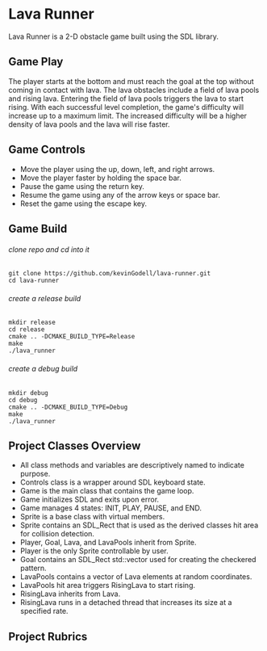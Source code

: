 # Lava Runner
Lava Runner is a 2-D obstacle game built using the SDL library.

## Game Play
The player starts at the bottom and must reach the goal at the top without coming in contact with lava.
The lava obstacles include a field of lava pools and rising lava.
Entering the field of lava pools triggers the lava to start rising.
With each successful level completion, the game's difficulty will increase up to a maximum limit.
The increased difficulty will be a higher density of lava pools and the lava will rise faster.

## Game Controls
- Move the player using the up, down, left, and right arrows.
- Move the player faster by holding the space bar.
- Pause the game using the return key.
- Resume the game using any of the arrow keys or space bar.
- Reset the game using the escape key.
 
## Game Build
###### clone repo and cd into it
```
git clone https://github.com/kevinGodell/lava-runner.git
cd lava-runner
```
###### create a _release_ build
```
mkdir release
cd release
cmake .. -DCMAKE_BUILD_TYPE=Release
make
./lava_runner
```
###### create a _debug_ build
```
mkdir debug
cd debug
cmake .. -DCMAKE_BUILD_TYPE=Debug
make
./lava_runner
```
## Project Classes Overview
- All class methods and variables are descriptively named to indicate purpose.
- Controls class is a wrapper around SDL keyboard state.
- Game is the main class that contains the game loop.
- Game initializes SDL and exits upon error.
- Game manages 4 states: INIT, PLAY, PAUSE, and END.
- Sprite is a base class with virtual members.
- Sprite contains an SDL_Rect that is used as the derived classes hit area for collision detection.
- Player, Goal, Lava, and LavaPools inherit from Sprite.
- Player is the only Sprite controllable by user.
- Goal contains an SDL_Rect std::vector used for creating the checkered pattern.
- LavaPools contains a vector of Lava elements at random coordinates.
- LavaPools hit area triggers RisingLava to start rising.
- RisingLava inherits from Lava.
- RisingLava runs in a detached thread that increases its size at a specified rate.

## Project Rubrics
